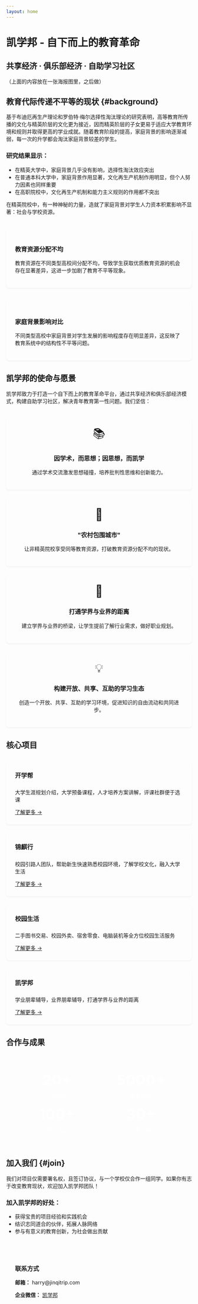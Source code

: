 ```yaml
---
layout: home
---
```


# 凯学邦 - 自下而上的教育革命

## 共享经济 · 俱乐部经济 · 自助学习社区

（上面的内容放在一张海报图里，之后做）

## 教育代际传递不平等的现状 {#background}

基于布迪厄再生产理论和罗伯特·梅尔选择性淘汰理论的研究表明，高等教育所传播的文化与精英阶层的文化更为接近，因而精英阶层的子女更易于适应大学教育环境和规则并取得更高的学业成就。随着教育阶段的提高，家庭背景的影响逐渐减弱，每一次的升学都会淘汰家庭背景较差的学生。

### 研究结果显示：

- 在精英大学中，家庭背景几乎没有影响，选择性淘汰效应突出
- 在普通本科大学中，家庭背景作用显著，文化再生产机制作用明显，但个人努力因素也同样重要
- 在高职院校中，文化再生产机制和能力主义规则的作用都不突出

在精英院校中，有一种神秘的力量，造就了家庭背景对学生人力资本积累影响不显著：社会与学校资源。

<div class="data-visualization">
  <div class="chart">
    <h3>教育资源分配不均</h3>
    <p>教育资源在不同类型高校间分配不均，导致学生获取优质教育资源的机会存在显著差异，这进一步加剧了教育不平等现象。</p>
  </div>
  <div class="chart">
    <h3>家庭背景影响对比</h3>
    <p>不同类型高校中家庭背景对学生发展的影响程度存在明显差异，这反映了教育系统中的结构性不平等问题。</p>
  </div>
</div>

## 凯学邦的使命与愿景

凯学邦致力于打造一个自下而上的教育革命平台，通过共享经济和俱乐部经济模式，构建自助学习社区，解决青年教育第一性问题。我们坚信：

<div class="mission-cards">
  <div class="mission-card">
    <div class="icon">📚</div>
    <h3>因学术，而思想；因思想，而凯学</h3>
    <p>通过学术交流激发思想碰撞，培养批判性思维和创新能力。</p>
  </div>
  <div class="mission-card">
    <div class="icon">👥</div>
    <h3>"农村包围城市"</h3>
    <p>让非精英院校享受同等教育资源，打破教育资源分配不均的现状。</p>
  </div>
  <div class="mission-card">
    <div class="icon">💼</div>
    <h3>打通学界与业界的距离</h3>
    <p>建立学界与业界的桥梁，让学生提前了解行业需求，做好职业规划。</p>
  </div>
  <div class="mission-card">
    <div class="icon">💡</div>
    <h3>构建开放、共享、互助的学习生态</h3>
    <p>创造一个开放、共享、互助的学习环境，促进知识的自由流动和共同进步。</p>
  </div>
</div>

## 核心项目

<div class="project-cards">
  <div class="project-card">
    <h3>开学帮</h3>
    <p>大学生涯规划介绍，大学预备课程，人才培养方案讲解，评课社群便于选课</p>
    <a href="/kaixuebang/">了解更多 →</a>
  </div>
  
  <div class="project-card">
    <h3>锦麒行</h3>
    <p>校园引路人团队，帮助新生快速熟悉校园环境，了解学校文化，融入大学生活</p>
    <a href="/jinqixing/">了解更多 →</a>
  </div>
  
  <div class="project-card">
    <h3>校园生活</h3>
    <p>二手图书交易、校园外卖、宿舍零食、电脑装机等全方位校园生活服务</p>
    <a href="/campus-life/">了解更多 →</a>
  </div>
  
  <div class="project-card">
    <h3>凯学邦</h3>
    <p>学业朋辈辅导，业界朋辈辅导，打通学界与业界的距离</p>
    <a href="/kaixuebang-peer/">了解更多 →</a>
  </div>
</div>

## 合作与成果

<div class="stats">
  <div class="stat">
    <div class="number">20+</div>
    <div class="label">合作院校</div>
  </div>
  <div class="stat">
    <div class="number">5000+</div>
    <div class="label">服务学生</div>
  </div>
  <div class="stat">
    <div class="number">100+</div>
    <div class="label">项目成员</div>
  </div>
  <div class="stat">
    <div class="number">30+</div>
    <div class="label">业界导师</div>
  </div>
</div>

## 加入我们 {#join}

我们对项目仅需要署名权，且签订协议，与一个学校仅合作一组同学。如果你有志于改变教育现状，欢迎加入凯学邦团队！

### 加入凯学邦的好处：

- 获得宝贵的项目经验和实践机会
- 结识志同道合的伙伴，拓展人脉网络
- 参与有意义的教育创新，为社会做出贡献

<div class="contact-info">
  <h3>联系方式</h3>
  <p><strong>邮箱：</strong> harry@jinqitrip.com</p>
  <p><strong>企业微信：</strong> <a href="https://work.weixin.qq.com/ca/cawcded25274db25f6">凯学邦</a></p>
</div>

<style>
.hero-buttons {
  display: flex;
  gap: 1rem;
  margin: 2rem 0;
}

.primary-button {
  display: inline-block;
  padding: 0.75rem 1.5rem;
  background-color: var(--vp-c-brand);
  color: white;
  border-radius: 0.375rem;
  font-weight: 500;
  text-decoration: none;
  transition: background-color 0.2s;
}

.primary-button:hover {
  background-color: var(--vp-c-brand-dark);
}

.secondary-button {
  display: inline-block;
  padding: 0.75rem 1.5rem;
  background-color: white;
  color: var(--vp-c-brand);
  border: 1px solid var(--vp-c-brand);
  border-radius: 0.375rem;
  font-weight: 500;
  text-decoration: none;
  transition: background-color 0.2s;
}

.secondary-button:hover {
  background-color: var(--vp-c-gray-soft);
}

.data-visualization {
  display: grid;
  grid-template-columns: repeat(auto-fit, minmax(300px, 1fr));
  gap: 2rem;
  margin: 2rem 0;
}

.chart {
  background-color: var(--vp-c-bg-soft);
  padding: 1.5rem;
  border-radius: 0.5rem;
  box-shadow: 0 2px 4px rgba(0, 0, 0, 0.05);
}

.mission-cards {
  display: grid;
  grid-template-columns: repeat(auto-fit, minmax(250px, 1fr));
  gap: 1.5rem;
  margin: 2rem 0;
}

.mission-card {
  background-color: var(--vp-c-bg-soft);
  padding: 1.5rem;
  border-radius: 0.5rem;
  text-align: center;
  box-shadow: 0 2px 4px rgba(0, 0, 0, 0.05);
}

.mission-card .icon {
  font-size: 2rem;
  margin-bottom: 1rem;
}

.project-cards {
  display: grid;
  grid-template-columns: repeat(auto-fit, minmax(300px, 1fr));
  gap: 1.5rem;
  margin: 2rem 0;
}

.project-card {
  background-color: var(--vp-c-bg-soft);
  padding: 1.5rem;
  border-radius: 0.5rem;
  box-shadow: 0 2px 4px rgba(0, 0, 0, 0.05);
}

.project-card h3 {
  margin-top: 0;
  border-bottom: 1px solid var(--vp-c-divider);
  padding-bottom: 0.5rem;
}

.stats {
  display: grid;
  grid-template-columns: repeat(auto-fit, minmax(150px, 1fr));
  gap: 1rem;
  margin: 2rem 0;
  text-align: center;
  background-color: var(--vp-c-brand);
  padding: 2rem;
  border-radius: 0.5rem;
  color: white;
}

.stat .number {
  font-size: 2.5rem;
  font-weight: bold;
  margin-bottom: 0.5rem;
}

.form-group {
  margin-bottom: 1rem;
}

.form-group label {
  display: block;
  margin-bottom: 0.5rem;
  font-size: 0.875rem;
  font-weight: 500;
}

.form-group input,
.form-group select {
  width: 100%;
  padding: 0.5rem;
  border: 1px solid var(--vp-c-divider);
  border-radius: 0.25rem;
  background-color: var(--vp-c-bg);
}

.contact-info {
  background-color: var(--vp-c-bg-soft);
  padding: 1.5rem;
  border-radius: 0.5rem;
  margin: 2rem 0;
}
</style>
